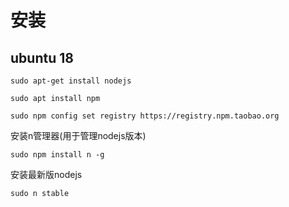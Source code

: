 # 安装

## ubuntu 18

```shell
sudo apt-get install nodejs
```

```shell
sudo apt install npm
```

```shell
sudo npm config set registry https://registry.npm.taobao.org
```

安装n管理器(用于管理nodejs版本)

```shell
sudo npm install n -g
```

安装最新版nodejs

```shell
sudo n stable
```

